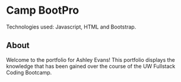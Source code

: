 # Camp BootPro

Technologies used: Javascript, HTML and Bootstrap.

## About

Welcome to the portfolio for Ashley Evans! This portfolio displays the knowledge that has been gained over the course of the UW Fullstack Coding Bootcamp. 
